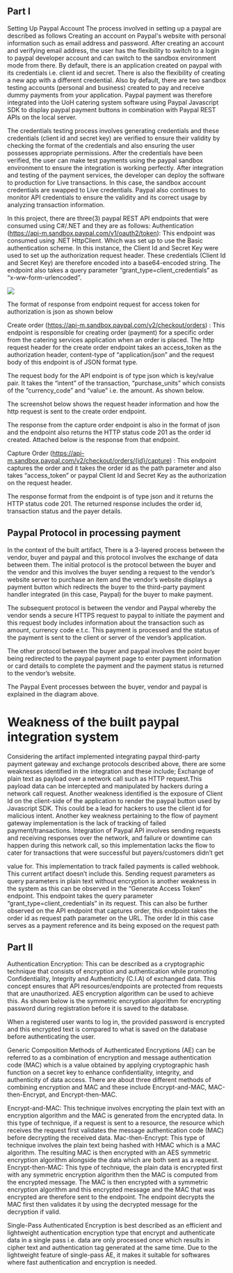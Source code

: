 ## Part I
Setting Up Paypal Account
The process involved in setting up a paypal are described as follows
Creating an account on Paypal's website with personal information such as email address and password.
After creating an account and verifying email address, the user has the flexibility to switch to a login to paypal developer account and can switch to the sandbox environment mode from there.
By default, there is an application created on paypal with its credentials i.e. client id and secret. There is also the flexibility of creating a new app with a different credential.
Also by default, there are two sandbox testing accounts (personal and business) created to pay and receive dummy payments from your application.
Paypal payment was therefore integrated into the UoH catering system software using Paypal Javascript SDK to display paypal payment buttons in combination with Paypal REST APIs on the local server.


The credentials testing process involves generating credentials and these credentials (client id and secret key) are verified to ensure their validity by checking the format of the credentials and also ensuring the user possesses appropriate permissions. After the credentials have been verified, the user can make test payments using the paypal sandbox environment to ensure the integration is working perfectly.
After integration and testing of the payment services, the developer can deploy the software to production for Live transactions. In this case, the sandbox account credentials are swapped to Live credentials.
Paypal also continues to monitor API credentials to ensure the validity and its correct usage by analyzing transaction information.

In this project, there are three(3) paypal REST API endpoints that were consumed using C#/.NET and they are as follows:
Authentication (https://api-m.sandbox.paypal.com/v1/oauth2/token): This endpoint was consumed using .NET HttpClient. Which was set up to use the Basic authentication scheme. In this instance, the Client Id and Secret Key were used to set up the authorization request header. These credentials (Client Id and Secret Key) are therefore encoded into a base64-encoded string. The endpoint also takes a query parameter “grant_type=client_credentials” as “x-ww-form-urlencoded”.

![](/UoHCateringServices/wwwroot/assets/1)


The format of response from endpoint request for access token for authorization is json as shown below



Create order (https://api-m.sandbox.paypal.com/v2/checkout/orders) : This endpoint is responsible for creating order (payment) for a specific order from the catering services application when an order is placed. The http request header for the create order endpoint takes an access_token as the authorization header, content-type of “application/json” and the request body of this endpoint is of JSON format type.

The request body for the API endpoint is of type json which is key/value pair. It takes the “intent” of the transaction, “purchase_units” which consists of the “currency_code” and “value” i.e. the amount. As shown below.





The screenshot below shows the request header information and how the http request is sent to the create order endpoint.


The response from the capture order endpoint is also in the format of json and the endpoint also returns the HTTP status code 201 as the order id created. Attached below is the response from that endpoint.



Capture Order (https://api-m.sandbox.paypal.com/v2/checkout/orders/{id}/capture) : This endpoint captures the order and it takes the order id as the path parameter and also takes “access_token” or paypal Client Id and Secret Key as the authorization on the request header.


The response format from the endpoint is of type json and it returns the HTTP status code
201. The returned response includes the order id, transaction status and the payer details.




## Paypal Protocol in processing payment
In the context of the built artifact, There is a 3-layered process between the vendor, buyer and paypal and this protocol involves the exchange of data between them. The initial protocol is the protocol between the buyer and the vendor and this involves the buyer sending a request to the vendor’s website server to purchase an item and the vendor’s website displays a payment button which redirects the buyer to the third-party payment handler integrated (in this case, Paypal) for the buyer to make payment.

The subsequent protocol is between the vendor and Paypal whereby the vendor sends a secure HTTPS request to paypal to initiate the payment and this request body includes information about the transaction such as amount, currency code e.t.c. This payment is processed and the status of the payment is sent to the client or server of the vendor’s application.

The other protocol between the buyer and paypal involves the point buyer being redirected to the paypal payment page to enter payment information or card details to complete the payment and the payment status is returned to the vendor’s website.



The Paypal Event processes between the buyer, vendor and paypal is explained in the diagram above.


# Weakness of the built paypal integration system

Considering the artifact implemented integrating paypal third-party payment gateway and exchange protocols described above, there are some weaknesses identified in the integration and these include;
Exchange of plain text as payload over a network call such as HTTP request.This payload data can be intercepted and manipulated by hackers during a network call request.
Another weakness identified is the exposure of Client Id on the client-side of the application to render the paypal button used by Javascript SDK. This could be a lead for hackers to use the client id for malicious intent.
Another key weakness pertaining to the flow of payment gateway implementation is the lack of tracking of failed payment/transactions. Integration of Paypal API involves sending requests and receiving responses over the network, and failure or downtime can happen during this network call, so this implementation lacks the flow to cater for transactions that were successful but payers/customers didn’t get

value for. This implementation to track failed payments is called webhook. This current artifact doesn’t include this.
Sending request parameters as query parameters in plain text without encryption is another weakness in the system as this can be observed in the “Generate Access Token” endpoint. This endpoint takes the query parameter “grant_type=client_credentials” in its request.
This can also be further observed on the API endpoint that captures order, this endpoint takes the order id as request path parameter on the URL. The order Id in this case serves as a payment reference and its being exposed on the request path


## Part II

Authentication Encryption: This can be described as a cryptographic technique that consists of encryption and authentication while promoting Confidentiality, Integrity and Authenticity (C.I.A) of exchanged data. This concept ensures that API resources/endpoints are protected from requests that are unauthorized. AES encryption algorithm can be used to achieve this. As shown below is the symmetric encryption algorithm for encrypting password during registration before it is saved to the database.


When a registered user wants to log in, the provided password is encrypted and this encrypted text is compared to what is saved on the database before authenticating the user.

Generic Composition Methods of Authenticated Encryptions (AE) can be referred to as a combination of encryption and message authentication code (MAC) which is a value obtained by applying cryptographic hash function on a secret key to enhance confidentiality, integrity, and authenticity of data access. There are about three different methods of combining encryption and MAC and these include Encrypt-and-MAC, MAC-then-Encrypt, and Encrypt-then-MAC.

Encrypt-and-MAC: This technique involves encrypting the plain text with an encryption algorithm and the MAC is generated from the encrypted data. In this type of technique, if a request is sent to a resource, the resource which receives the request first validates the message authentication code (MAC) before decrypting the received data.
Mac-then-Encrypt: This type of technique involves the plain text being hashed with HMAC which is a MAC algorithm. The resulting MAC is then encrypted with an AES symmetric encryption algorithm alongside the data which are both sent as a request.
Encrypt-then-MAC: This type of technique, the plain data is encrypted first with any symmetric encryption algorithm then the MAC is computed from the encrypted message. The MAC is then encrypted with a symmetric encryption algorithm and this encrypted message and the MAC that was encrypted are therefore sent to the endpoint. The endpoint decrypts the MAC first then validates it by using the decrypted message for the decryption if valid.




Single-Pass Authenticated Encryption is best described as an efficient and lightweight authentication encryption type that encrypt and authenticate data in a single pass i.e. data are only processed once which results in cipher text and authentication tag generated at the same time. Due to the lightweight feature of single-pass AE, it makes it suitable for softwares where fast authentication and encryption is needed.
